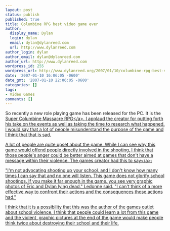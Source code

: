 ```yaml
---
layout: post
status: publish
published: true
title: Columbine RPG best video game ever
author:
  display_name: Dylan
  login: dylan
  email: dylan@dylanreed.com
  url: http://www.dylanreed.com
author_login: dylan
author_email: dylan@dylanreed.com
author_url: http://www.dylanreed.com
wordpress_id: 255
wordpress_url: http://www.dylanreed.org/2007/01/10/columbine-rpg-best-video-game-ever/
date: '2007-01-10 16:06:05 -0600'
date_gmt: '2007-01-10 22:06:05 -0600'
categories: []
tags:
- Video Games
comments: []
---
```

<p>So recently a new role playing game has been released for the PC. It is the <a href="http:&#47;&#47;www.columbinegame.com&#47;">Super Columbine Massacre RPG<&#47;a>. I applaud the creator for putting forth his take on the events as well as taking the time to research what happened. I would say that a lot of people misunderstand the purpose of the game and I think that that is sad.</p>
<p>A lot of people are quite upset about the game. While I can see why this game would offend people directly involved in the shooting, I think that those people's anger could be better aimed at games that don't have a message within their violence. The games creator had this to <a href="http:&#47;&#47;www.washingtonpost.com&#47;wp-dyn&#47;content&#47;article&#47;2006&#47;05&#47;19&#47;AR2006051901979.html">say<&#47;a>:</p>
<p>"I'm not advocating shooting up your school, and I don't know how many times I can say that and no one will listen. This game does not glorify school shootings. If you make it far enough in the game, you see very graphic photos of Eric and Dylan lying dead." Ledonne said. "I can't think of a more effective way to confront their actions and the consequences those actions had."</p>
<p>I think that it is a possibility that this was the author of the games outlet about school violence. I think that people could learn a lot from this game and the violent, graphic pictures at the end of the game would make people think twice about destroying their school and their life.</p>
